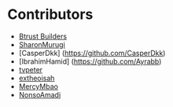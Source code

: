 # Contributors
 - [Btrust Builders](https://github.com/btrust-builders)
 - [SharonMurugi](https://github.com/SharonMurugi)
 - [CasperDkk] (https://github.com/CasperDkk)
 - [IbrahimHamid] (https://github.com/Ayrabb)
 - [tvpeter](https://github.com/tvpeter)
 - [extheoisah](https://github.com/extheoisah)
 - [MercyMbao](https://github.com/mercie-ux)
 - [NonsoAmadi](https://github.com/NonsoAmadi10)